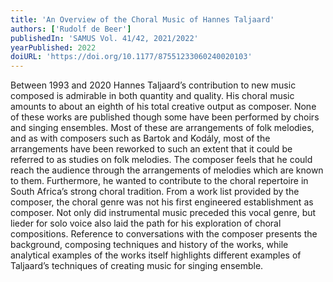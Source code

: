 ```yaml
---
title: 'An Overview of the Choral Music of Hannes Taljaard'
authors: ['Rudolf de Beer']
publishedIn: 'SAMUS Vol. 41/42, 2021/2022'
yearPublished: 2022
doiURL: 'https://doi.org/10.1177/87551233060240020103'
---
```

Between 1993 and 2020 Hannes Taljaard’s contribution to new music composed is admirable in both
quantity and quality. His choral music amounts to about an eighth of his total creative output as
composer. None of these works are published though some have been performed by choirs and
singing ensembles. Most of these are arrangements of folk melodies, and as with composers such as
Bartok and Kodály, most of the arrangements have been reworked to such an extent that it could be
referred to as studies on folk melodies. The composer feels that he could reach the audience through
the arrangements of melodies which are known to them. Furthermore, he wanted to contribute to the
choral repertoire in South Africa’s strong choral tradition. From a work list provided by the composer,
the choral genre was not his first engineered establishment as composer. Not only did instrumental
music preceded this vocal genre, but lieder for solo voice also laid the path for his exploration of
choral compositions. Reference to conversations with the composer presents the background,
composing techniques and history of the works, while analytical examples of the works itself
highlights different examples of Taljaard’s techniques of creating music for singing ensemble.